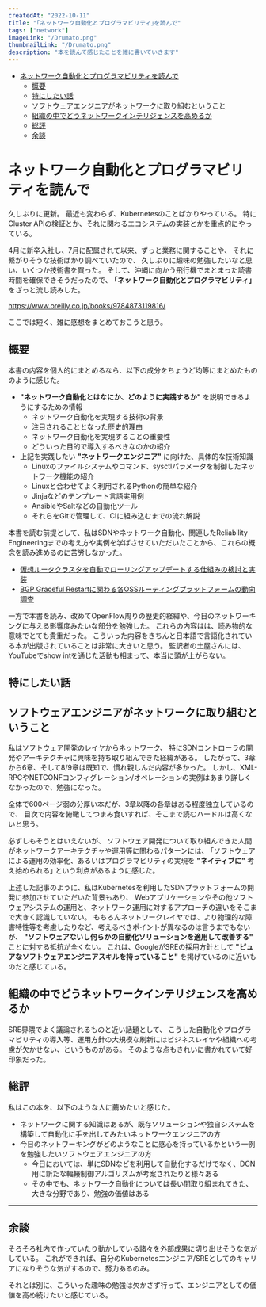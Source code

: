 ```yaml
---
createdAt: "2022-10-11"
title: "｢ネットワーク自動化とプログラマビリティ｣を読んで"
tags: ["network"]
imageLink: "/Drumato.png"
thumbnailLink: "/Drumato.png"
description: "本を読んて感じたことを雑に書いていきます"
---
```


- [ネットワーク自動化とプログラマビリティを読んで](#ネットワーク自動化とプログラマビリティを読んで)
  - [概要](#概要)
  - [特にしたい話](#特にしたい話)
  - [ソフトウェアエンジニアがネットワークに取り組むということ](#ソフトウェアエンジニアがネットワークに取り組むということ)
  - [組織の中でどうネットワークインテリジェンスを高めるか](#組織の中でどうネットワークインテリジェンスを高めるか)
  - [総評](#総評)
  - [余談](#余談)

# ネットワーク自動化とプログラマビリティを読んで

久しぶりに更新。
最近も変わらず、Kubernetesのことばかりやっている。
特にCluster APIの検証とか、それに関わるエコシステムの実装とかを重点的にやっている。

4月に新卒入社し、7月に配属されて以来、ずっと業務に関することや、
それに繋がりそうな技術ばかり調べていたので、
久しぶりに趣味の勉強したいなと思い、いくつか技術書を買った。
そして、沖縄に向かう飛行機でまとまった読書時間を確保できそうだったので、
**｢ネットワーク自動化とプログラマビリティ｣** をざっと流し読みした。

<https://www.oreilly.co.jp/books/9784873119816/>

ここでは短く、雑に感想をまとめておこうと思う。

## 概要

本書の内容を個人的にまとめるなら、以下の成分をちょうど均等にまとめたもののように感じた。

- **"ネットワーク自動化とはなにか、どのように実践するか"** を説明できるようにするための情報
  - ネットワーク自動化を実現する技術の背景
  - 注目されることとなった歴史的理由
  - ネットワーク自動化を実現することの重要性
  - どういった目的で導入するべきなのかの紹介
- 上記を実践したい **"ネットワークエンジニア"** に向けた、具体的な技術知識
  - Linuxのファイルシステムやコマンド、sysctlパラメータを制御したネットワーク機能の紹介
  - Linuxと合わせてよく利用されるPythonの簡単な紹介
  - Jinjaなどのテンプレート言語実用例
  - AnsibleやSaltなどの自動化ツール 
  - それらをGitで管理して、CIに組み込むまでの流れ解説

本書を読む前提として、私はSDNやネットワーク自動化、関連したReliability Engineeringまでの考え方や実例を学ばさせていただいたことから、これらの概念を読み進めるのに苦労しなかった。

- [仮想ルータクラスタを自動でローリングアップデートする仕組みの検討と実装](https://engineering.linecorp.com/ja/blog/rollingupdate-vrouter-cluster/)
- [BGP Graceful Restartに関わる各OSSルーティングプラットフォームの動向調査](https://engineering.linecorp.com/ja/blog/oss-routing-platform-involved-in-bgp-graceful-restart/)

一方で本書を読み、改めてOpenFlow周りの歴史的経緯や、今日のネットワーキングに与える影響度みたいな部分を勉強した。
これらの内容はは、読み物的な意味でとても貴重だった。
こういった内容をきちんと日本語で言語化されている本が出版されていることは非常に大きいと思う。
監訳者の土屋さんには、YouTubeでshow intを通じた活動も相まって、本当に頭が上がらない。

## 特にしたい話

## ソフトウェアエンジニアがネットワークに取り組むということ

私はソフトウェア開発のレイヤからネットワーク、
特にSDNコントローラの開発やアーキテクチャに興味を持ち取り組んできた経緯がある。
したがって、3章から6章、そして8/9章は既知で、慣れ親しんだ内容が多かった。
しかし、XML-RPCやNETCONFコンフィグレーション/オペレーションの実例はあまり詳しくなかったので、勉強になった。

全体で600ページ弱の分厚い本だが、3章以降の各章はある程度独立しているので、
目次で内容を俯瞰してつまみ食いすれば、そこまで読むハードルは高くないと思う。

必ずしもそうとはいえないが、
ソフトウェア開発について取り組んできた人間がネットワークアーキテクチャや運用等に関わるパターンには、
｢ソフトウェアによる運用の効率化、あるいはプログラマビリティの実現を **"ネイティブに"** 考え始められる｣ という利点があるように感じた。

上述した記事のように、私はKubernetesを利用したSDNプラットフォームの開発に参加させていただいた背景もあり、
Webアプリケーションやその他ソフトウェアシステムの運用と、ネットワーク運用に対するアプローチの違いをそこまで大きく認識していない。
もちろんネットワークレイヤでは、より物理的な障害特性等を考慮したりなど、考えるべきポイントが異なるのは言うまでもないが、
**"ソフトウェアないし何らかの自動化ソリューションを適用して改善する"** ことに対する抵抗が全くない。
これは、GoogleがSREの採用方針として **"ピュアなソフトウェアエンジニアスキルを持っていること"** を掲げているのに近いものだと感じている。

## 組織の中でどうネットワークインテリジェンスを高めるか

SRE界隈でよく議論されるものと近い話題として、
こうした自動化やプログラマビリティの導入等、運用方針の大規模な刷新にはビジネスレイヤや組織への考慮が欠かせない、というものがある。
そのような点もきれいに書かれていて好印象だった。

## 総評

私はこの本を、以下のような人に薦めたいと感じた。

- ネットワークに関する知識はあるが、既存ソリューションや独自システムを構築して自動化に手を出してみたいネットワークエンジニアの方
- 今日のネットワーキングがどのようなことに感心を持っているかという一例を勉強したいソフトウェアエンジニアの方
  - 今日においては、単にSDNなどを利用して自動化するだけでなく、DCN用に新たな輻輳制御アルゴリズムが考案されたりと様々ある
  - その中でも、ネットワーク自動化については長い間取り組まれてきた、大きな分野であり、勉強の価値はある

---

## 余談

そろそろ社内で作っていたり動かしている諸々を外部成果に切り出せそうな気がしている。
これができれば、自分のKubernetesエンジニア/SREとしてのキャリアになりそうな気がするので、努力あるのみ。

それとは別に、こういった趣味の勉強は欠かさず行って、エンジニアとしての価値を高め続けたいと感じている。
